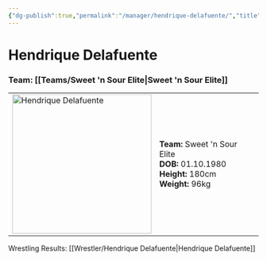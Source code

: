 ```yaml
---
{"dg-publish":true,"permalink":"/manager/hendrique-delafuente/","title":"Hendrique Delafuente","noteIcon":"","created":"2024-11-28T10:37:34.147+01:00"}
---
```


# **Hendrique Delafuente**
### Team: [[Teams/Sweet 'n Sour Elite\|Sweet 'n Sour Elite]]
<table>
<tr>
<td><img src="Hendrique Delafuente.png" width="280" alt="Hendrique Delafuente"></td>
<td>
<b>Team:</b> Sweet 'n Sour Elite<br>
<b>DOB:</b> 01.10.1980<br>
<b>Height:</b> 180cm<br>
<b>Weight:</b> 96kg<br>
</td>
</tr>
</table>

Wrestling Results: [[Wrestler/Hendrique Delafuente\|Hendrique Delafuente]]